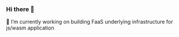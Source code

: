 ### Hi there 👋

🔭 I’m currently working on building FaaS underlying infrastructure for js/wasm application
